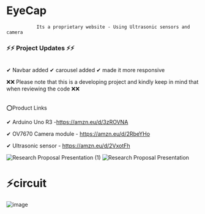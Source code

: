 # EyeCap
               Its a proprietary website - Using Ultrasonic sensors and camera 
     
     
<h3>⚡⚡ Project Updates ⚡⚡</h3>


<br>
✔ Navbar added
✔ carousel added
✔ made it more responsive

               
❌❌ Please note that this is a developing project and kindly keep in mind that when reviewing the code ❌❌


<br>
⭕Product Links <br>

✔ Arduino Uno R3 -https://amzn.eu/d/3zROVNA


✔ OV7670 Camera module - https://amzn.eu/d/2RbeYHo


✔ Ultrasonic sensor - https://amzn.eu/d/2VxotFh

![Research Proposal Presentation (1)](https://user-images.githubusercontent.com/56949215/235351470-5fe7305c-6cd2-49e2-9cfd-166a2a466d98.png)
![Research Proposal Presentation](https://user-images.githubusercontent.com/56949215/235351471-3ad8a2dc-4757-4fe1-93b4-3f1bbe52aa74.png)

<h1>⚡circuit</h1>

![image](https://user-images.githubusercontent.com/56949215/235351589-c7338431-5855-4a57-bf5a-90b4a7f11565.png)
